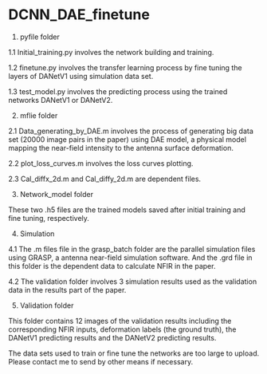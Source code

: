 # DCNN_DAE_finetune

1. pyfile folder

1.1  Initial_training.py involves the network building and training.

1.2 finetune.py involves the transfer learning process by fine tuning the layers of DANetV1 using simulation data set.

1.3 test_model.py involves the predicting process using the trained networks DANetV1 or DANetV2.

2. mflie folder

2.1 Data_generating_by_DAE.m involves the process of generating big data set (20000 image pairs in the paper) using DAE model, a physical model mapping the near-field intensity to the antenna surface deformation.

2.2 plot_loss_curves.m involves the loss curves plotting.

2.3 Cal_diffx_2d.m and Cal_diffy_2d.m are dependent files.

3. Network_model folder

These two .h5 files are the trained models saved after initial training and fine tuning, respectively.

4. Simulation

4.1 The .m files file in the grasp_batch folder are the parallel simulation files using GRASP, a antenna near-field simulation software. And the .grd file in this folder is the dependent data to calculate NFIR in the paper.

4.2 The validation folder involves 3 simulation results used as the validation data in the results part of the paper.

5. Validation folder

This folder contains 12 images of the validation results including the corresponding NFIR inputs, deformation labels (the ground truth), the DANetV1 predicting results and the DANetV2 predicting results.


The data sets used to train or fine tune the networks are too large to upload. Please contact me to send by other means if necessary.
